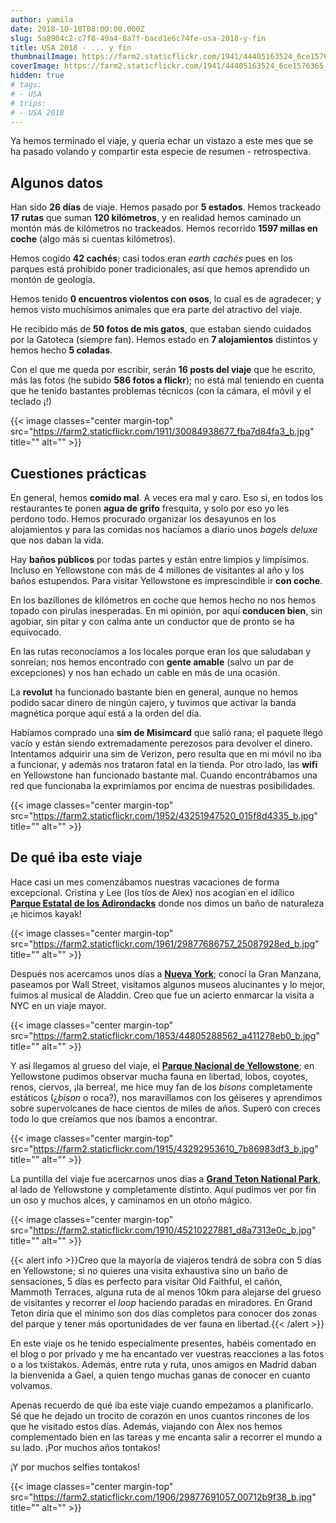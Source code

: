 ```yaml
---
author: yamila
date: 2018-10-10T08:00:00.000Z
slug: 5a8904c2-c7f8-49a4-8a7f-bacd1e6c74fe-usa-2018-y-fin
title: USA 2018 - ... y fin
thumbnailImage: https://farm2.staticflickr.com/1941/44405163524_6ce1576365_c.jpg
coverImage: https://farm2.staticflickr.com/1941/44405163524_6ce1576365_b.jpg
hidden: true
# tags:
# - USA
# trips:
# - USA 2018
---
```


Ya hemos terminado el viaje, y quería echar un vistazo a este mes que se ha pasado volando y compartir esta especie de resumen - retrospectiva.

<!--more-->

## Algunos datos

Han sido **26 días** de viaje. Hemos pasado por **5 estados**. Hemos trackeado **17 rutas** que suman **120 kilómetros**, y en realidad hemos caminado un montón más de kilómetros no trackeados. Hemos recorrido **1597 millas en coche** (algo más si cuentas kilómetros).

Hemos cogido **42 cachés**; casi todos eran *earth cachés* pues en los parques está prohibido poner tradicionales, así que hemos aprendido un montón de geología.

Hemos tenido **0 encuentros violentos con osos**, lo cual es de agradecer; y hemos visto muchísimos animales que era parte del atractivo del viaje.

He recibido más de **50 fotos de mis gatos**, que estaban siendo cuidados por la Gatoteca (siempre fan). Hemos estado en **7 alojamientos** distintos y hemos hecho **5 coladas**.

Con el que me queda por escribir, serán **16 posts del viaje** que he escrito, más las fotos (he subido **586 fotos a flickr**); no está mal teniendo en cuenta que he tenido bastantes problemas técnicos (con la cámara, el móvil y el teclado ¡!)

{{< image classes="center margin-top" src="https://farm2.staticflickr.com/1911/30084938677_fba7d84fa3_b.jpg" title="" alt="" >}}

## Cuestiones prácticas

En general, hemos **comido mal**. A veces era mal y caro. Eso sí, en todos los restaurantes te ponen **agua de grifo** fresquita, y solo por eso yo les perdono todo. Hemos procurado organizar los desayunos en los alojamientos y para las comidas nos hacíamos a diario unos *bagels deluxe* que nos daban la vida.

Hay **baños públicos** por todas partes y están entre limpios y limpísimos. Incluso en Yellowstone con más de 4 millones de visitantes al año y los baños estupendos. Para visitar Yellowstone es imprescindible ir **con coche**.

En los bazillones de kilómetros en coche que hemos hecho no nos hemos topado con pirulas inesperadas. En mi opinión, por aquí **conducen bien**, sin agobiar, sin pitar y con calma ante un conductor que de pronto se ha equivocado.

En las rutas reconocíamos a los locales porque eran los que saludaban y sonreían; nos hemos encontrado con **gente amable** (salvo un par de excepciones) y nos han echado un cable en más de una ocasión.

La **revolut** ha funcionado bastante bien en general, aunque no hemos podido sacar dinero de ningún cajero, y tuvimos que activar la banda magnética porque aquí está a la orden del día.

Habíamos comprado una **sim de Misimcard** que salió rana; el paquete llegó vacío y están siendo extremadamente perezosos para devolver el dinero. Intentamos adquirir una sim de Verizon, pero resulta que en mi móvil no iba a funcionar, y además nos trataron fatal en la tienda. Por otro lado, las **wifi** en Yellowstone han funcionado bastante mal. Cuando encontrábamos una red que funcionaba la exprimíamos por encima de nuestras posibilidades.

{{< image classes="center margin-top" src="https://farm2.staticflickr.com/1952/43251947520_015f8d4335_b.jpg" title="" alt="" >}}

## De qué iba este viaje

Hace casi un mes comenzábamos nuestras vacaciones de forma excepcional. Cristina y Lee (los tíos de Alex) nos acogían en el idílico <a href="/tags/adirondack" target="_blank">**Parque Estatal de los Adirondacks**</a> donde nos dimos un baño de naturaleza ¡e hicimos kayak!

{{< image classes="center margin-top" src="https://farm2.staticflickr.com/1961/29877686757_25087928ed_b.jpg" title="" alt="" >}}

Después nos acercamos unos días a <a href="/tags/nueva-york" target="_blank">**Nueva York**</a>; conocí la Gran Manzana, paseamos por Wall Street, visitamos algunos museos alucinantes y lo mejor, fuimos al musical de Aladdin. Creo que fue un acierto enmarcar la visita a NYC en un viaje mayor.

{{< image classes="center margin-top" src="https://farm2.staticflickr.com/1853/44805288562_a411278eb0_b.jpg" title="" alt="" >}}

Y así llegamos al grueso del viaje, el <a href="/tags/yellowstone" target="_blank">**Parque Nacional de Yellowstone**</a>; en Yellowstone pudimos observar mucha fauna en libertad, lobos, coyotes, renos, ciervos, ¡la berrea!, me hice muy fan de los *bisons* completamente estáticos (¿*bison* o roca?), nos maravillamos con los géiseres y aprendimos sobre supervolcanes de hace cientos de miles de años. Superó con creces todo lo que creíamos que nos íbamos a encontrar.

{{< image classes="center margin-top" src="https://farm2.staticflickr.com/1915/43292953610_7b86983df3_b.jpg" title="" alt="" >}}

La puntilla del viaje fue acercarnos unos días a <a href="/tags/grand-teton" target="_blank">**Grand Teton National Park**</a>, al lado de Yellowstone y completamente distinto. Aquí pudimos ver por fin un oso y muchos alces, y caminamos en un otoño mágico.

{{< image classes="center margin-top" src="https://farm2.staticflickr.com/1910/45210227881_d8a7313e0c_b.jpg" title="" alt="" >}}

{{< alert info >}}Creo que la mayoría de viajeros tendrá de sobra con 5 días en Yellowstone; si no quieres una visita exhaustiva sino un baño de sensaciones, 5 días es perfecto para visitar Old Faithful, el cañón, Mammoth Terraces, alguna ruta de al menos 10km para alejarse del grueso de visitantes y recorrer el *loop* haciendo paradas en miradores. En Grand Teton diría que el mínimo son dos días completos para conocer dos zonas del parque y tener más oportunidades de ver fauna en libertad.{{< /alert >}}

En este viaje os he tenido especialmente presentes, habéis comentado en el blog o por privado y me ha encantado ver vuestras reacciones a las fotos o a los txistakos. Además, entre ruta y ruta, unos amigos en Madrid daban la bienvenida a Gael, a quien tengo muchas ganas de conocer en cuanto volvamos.

Apenas recuerdo de qué iba este viaje cuando empezamos a planificarlo. Sé que he dejado un trocito de corazón en unos cuantos rincones de los que he visitado estos días. Además, viajando con Álex nos hemos complementado bien en las tareas y me encanta salir a recorrer el mundo a su lado. ¡Por muchos años tontakos!

¡Y por muchos selfies tontakos!

{{< image classes="center margin-top" src="https://farm2.staticflickr.com/1906/29877691057_00712b9f38_b.jpg" title="" alt="" >}}
